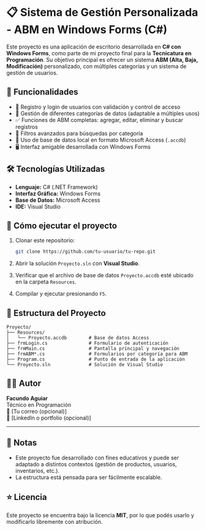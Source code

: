 # 📋 Sistema de Gestión Personalizada - ABM en Windows Forms (C#)

Este proyecto es una aplicación de escritorio desarrollada en **C# con Windows Forms**, como parte de mi proyecto final para la **Tecnicatura en Programación**. Su objetivo principal es ofrecer un sistema **ABM (Alta, Baja, Modificación)** personalizado, con múltiples categorías y un sistema de gestión de usuarios.

## 🎯 Funcionalidades

- 🔐 Registro y login de usuarios con validación y control de acceso
- 📁 Gestión de diferentes categorías de datos (adaptable a múltiples usos)
- ✅ Funciones de ABM completas: agregar, editar, eliminar y buscar registros
- 🔎 Filtros avanzados para búsquedas por categoría
- 💾 Uso de base de datos local en formato Microsoft Access (`.accdb`)
- 🖥️ Interfaz amigable desarrollada con Windows Forms

## 🛠️ Tecnologías Utilizadas

- **Lenguaje:** C# (.NET Framework)
- **Interfaz Gráfica:** Windows Forms
- **Base de Datos:** Microsoft Access
- **IDE:** Visual Studio

## 🚀 Cómo ejecutar el proyecto

1. Clonar este repositorio:

   ```bash
   git clone https://github.com/tu-usuario/tu-repo.git
   ```

2. Abrir la solución `Proyecto.sln` con **Visual Studio**.

3. Verificar que el archivo de base de datos `Proyecto.accdb` esté ubicado en la carpeta `Resources`.

4. Compilar y ejecutar presionando `F5`.

## 📁 Estructura del Proyecto

```
Proyecto/
├── Resources/
│   └── Proyecto.accdb        # Base de datos Access
├── frmLogin.cs               # Formulario de autenticación
├── frmMain.cs                # Pantalla principal y navegación
├── frmABM*.cs                # Formularios por categoría para ABM
├── Program.cs                # Punto de entrada de la aplicación
└── Proyecto.sln              # Solución de Visual Studio
```

## 👨‍💻 Autor

**Facundo Aguiar**  
Técnico en Programación  
📧 [Tu correo (opcional)]  
🔗 [LinkedIn o portfolio (opcional)]

---

## 📌 Notas

- Este proyecto fue desarrollado con fines educativos y puede ser adaptado a distintos contextos (gestión de productos, usuarios, inventarios, etc.).
- La estructura está pensada para ser fácilmente escalable.

## ⭐ Licencia

Este proyecto se encuentra bajo la licencia **MIT**, por lo que podés usarlo y modificarlo libremente con atribución.
